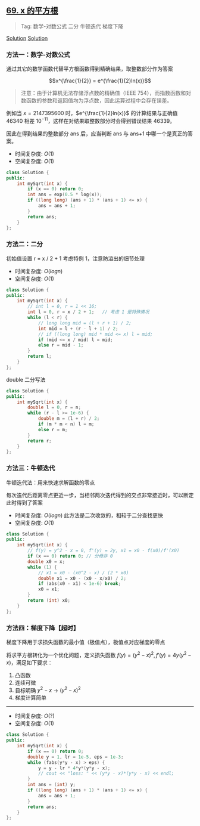 ## [69. x 的平方根](https://leetcode.cn/problems/sqrtx/description/)

> Tag: 数学-对数公式 二分 牛顿迭代 梯度下降

[Solution](https://leetcode.cn/problems/sqrtx/solutions/7568/niu-dun-die-dai-fa-by-loafer/)
[Solution](https://leetcode.cn/problems/sqrtx/solutions/755681/bu-chong-yi-ge-ti-du-xia-jiang-fa-by-tra-fkds/)

### 方法一：数学-对数公式

通过其它的数学函数代替平方根函数得到精确结果，取整数部分作为答案

$$x^{\frac{1}{2}} = e^{\frac{1}{2}ln(x)}$$

> 注意：由于计算机无法存储浮点数的精确值（IEEE 754），而指数函数和对数函数的参数和返回值均为浮点数，因此运算过程中会存在误差。

例如当 $x=2147395600$ 时，$e^{\frac{1}{2}ln(x)}$ 的计算结果与正确值 46340 相差 $10^{-11}$，这样在对结果取整数部分时会得到错误结果 46339。

因此在得到结果的整数部分 ans 后，应当判断 ans 与 ans+1 中哪一个是真正的答案。

* 时间复杂度: ${O(1)}$
* 空间复杂度: ${O(1)}$
```cpp
class Solution {
public:
    int mySqrt(int x) {
        if (x == 0) return 0;
        int ans = exp(0.5 * log(x));
        if ((long long) (ans + 1) * (ans + 1) <= x) {
            ans = ans + 1;
        }
        return ans;
    }
};
```

### 方法二：二分

初始值设置 r = x / 2 + 1 考虑特例 1，注意防溢出的细节处理

* 时间复杂度: ${O(logn)}$
* 空间复杂度: ${O(1)}$
```cpp
class Solution {
public:
    int mySqrt(int x) {
        // int l = 0, r = 1 << 16;
        int l = 0, r = x / 2 + 1;   // 考虑 1 是特殊情况
        while (l < r) {
            // long long mid = (l + r + 1) / 2;
            int mid = l + (r - l + 1) / 2;
            // if ((long long) mid * mid <= x) l = mid;
            if (mid <= x / mid) l = mid;
            else r = mid - 1;
        }
        return l;
    }
};
```

double 二分写法

```cpp
class Solution {
public:
    int mySqrt(int x) {
        double l = 0, r = n;
        while (r - l >= 1e-6) {
            double m = (l + r) / 2;
            if (m * m < n) l = m;
            else r = m;
        }
        return r;
    }
};
```

### 方法三：牛顿迭代

牛顿迭代法：用来快速求解函数的零点

每次迭代后距离零点更近一步，当相邻两次迭代得到的交点非常接近时，可以断定此时得到了答案

* 时间复杂度: ${O(logn)}$ 此方法是二次收敛的，相较于二分查找更快
* 空间复杂度: ${O(1)}$

```cpp
class Solution {
public:
    int mySqrt(int x) {
        // f(y) = y^2 - x = 0, f'(y) = 2y, x1 = x0 - f(x0)/f'(x0)
        if (x == 0) return 0; // 分母非 0
        double x0 = x;
        while (1) {
            // x1 = x0 - (x0^2 - x) / (2 * x0)
            double x1 = x0 - (x0 - x/x0) / 2;
            if (abs(x0 - x1) < 1e-6) break;
            x0 = x1;
        }
        return (int) x0;
    }
};
```

### 方法四：梯度下降【超时】

梯度下降用于求损失函数的最小值（极值点），极值点对应梯度的零点

将求平方根转化为一个优化问题，定义损失函数 $f(y) = (y^2-x)^2, f'(y) = 4y(y^2-x)$，满足如下要求：
1. 凸函数
2. 连续可微
3. 目标明确 $y^2 - x$ -> $(y^2-x)^2$
4. 梯度计算简单
---
* 时间复杂度: ${O(?)}$
* 空间复杂度: ${O(1)}$
```cpp
class Solution {
public:
    int mySqrt(int x) {
        if (x == 0) return 0;
        double y = 1, lr = 1e-5, eps = 1e-3;
        while (fabs(y*y - x) > eps) {
            y = y - lr * 4*y*(y*y - x);
            // cout << "loss: " << (y*y - x)*(y*y - x) << endl;
        }
        int ans = (int) y;
        if ((long long) (ans + 1) * (ans + 1) <= x) {
            ans = ans + 1;
        }
        return ans;
    }
};
```
